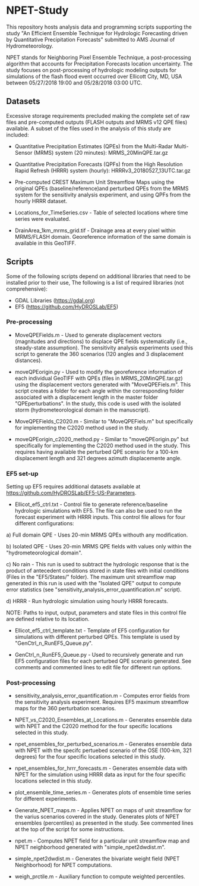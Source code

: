 # NPET-Study

This repository hosts analysis data and programming scripts supporting the study "An Efficient Ensemble Technique for Hydrologic Forecasting driven by Quantitative Precipitation Forecasts" submitted to AMS Journal of Hydrometeorology.

NPET stands for Neighboring Pixel Ensemble Technique, a post-processing algorithm that accounts for Precipitation Forecasts location uncertainty. The study focuses on post-processing of hydrologic modeling outputs for simulations of the flash flood event occurred over Ellicott City, MD, USA between 05/27/2018 19:00 and 05/28/2018 03:00 UTC.

## Datasets

Excessive storage requirements precluded making the complete set of raw files and pre-computed outputs (FLASH outputs and MRMS v12 QPE files) available. A subset of the files used in the analysis of this study are included:

- Quantitative Precipitation Estimates (QPEs) from the Multi-Radar Multi-Sensor (MRMS) system (20 minutes): MRMS_20MinQPE.tar.gz

- Quantitative Precipitation Forecasts (QPFs) from the High Resolution Rapid Refresh (HRRR) system (hourly): HRRRv3_20180527_13UTC.tar.gz

- Pre-computed CREST Maximum Unit Streamflow Maps using the original QPEs (baseline/reference)and perturbed QPEs from the MRMS system for the sensitivity analysis experiment, and using QPFs from the hourly HRRR dataset.

- Locations_for_TimeSeries.csv - Table of selected locations where time series were evaluated.

- DrainArea_1km_mrms_grid.tif - Drainage area at every pixel within MRMS/FLASH domain. Georeference information of the same domain is available in this GeoTIFF.

## Scripts

Some of the following scripts depend on additional libraries that need to be installed prior to their use, The following is a list of required libraries (not comprehensive):

- GDAL Libraries (https://gdal.org)
- EF5 (https://github.com/HyDROSLab/EF5)

### Pre-processing

- MoveQPEFields.m - Used to generate displacement vectors (magnitudes and directions) to displace QPE fields systematically (i.e., steady-state assumption). The sensitivity analysis experiments used this script to generate the 360 scenarios (120 angles and 3 displacement distances).

- moveQPEorigin.py - Used to modify the georeference information of each individual GeoTIFF with QPEs (files in MRMS_20MinQPE.tar.gz) using the displacement vectors generated with "MoveQPEFiels.m". This script creates a folder for each angle within the corresponding folder associated with a displacement length in the master folder "QPEperturbations". In the study, this code is used with the isolated storm (hydrometeorological domain in the manuscript).

- MoveQPEFields_C2020.m - Similar to "MoveQPEFiels.m" but specifically for implementing the C2020 method used in the study.

- moveQPEorigin_c2020_method.py - Similar to "moveQPEorigin.py" but specifically for implementing the C2020 method used in the study. This requires having available the perturbed QPE scenario for a 100-km displacement length and 321 degrees azimuth displacemente angle.

### EF5 set-up

Setting up EF5 requires additional datasets available at https://github.com/HyDROSLab/EF5-US-Parameters.

- Ellicot_ef5_ctrl.txt - Control file to generate reference/baseline hydrologic simulations with EF5. The file can also be used to run the forecast experiment with HRRR inputs. This control file allows for four different configurations:

a) Full domain QPE - Uses 20-min MRMS QPEs withouth any modification.

b) Isolated QPE - Uses 20-min MRMS QPE fields with values only within the "hydrometeorological domain".

c) No rain - This run is used to subtract the hydrologic response that is the product of antecedent conditions stored in state files with initial conditions (Files in the "EF5/States/" folder). The maximum unit streamflow map generated in this run is used with the "Isolated QPE" output to compute error statistics (see "sensitivity_analysis_error_quantification.m" script).

d) HRRR - Run hydrologic simulation using hourly HRRR forecasts.

NOTE: Paths to input, output, parameters and state files in this control file are defined relative to its location.

- Ellicot_ef5_ctrl_template.txt - Template of EF5 configuration for simulations with different perturbed QPEs. This template is used by "GenCtrl_n_RunEF5_Queue.py".

- GenCtrl_n_RunEF5_Queue.py - Used to recursively generate and run EF5 configuration files for each perturbed QPE scenario generated. See comments and commented lines to edit file for different run options.

### Post-processing

- sensitivity_analysis_error_quantification.m - Computes error fields from the sensitivity analysis experiment. Requires EF5 maximum streamflow maps for the 360 perturbation scenarios.

- NPET_vs_C2020_Ensembles_at_Locations.m - Generates ensemble data with NPET and the C2020 method for the four specific locations selected in this study.

- npet_ensembles_for_perturbed_scenarios.m - Generates ensemble data with NPET with the specifc pertuebed scenario of the OSE (100-km, 321 degrees) for the four specific locations selected in this study.

- npet_ensembles_for_hrrr_forecasts.m - Generates ensemble data with NPET for the simulation using HRRR data as input for the four specific locations selected in this study. 

- plot_ensemble_time_series.m - Generates plots of ensemble time series for different experiments. 

- Generate_NPET_maps.m - Applies NPET on maps of unit streamflow for the varius scenarios covered in the study. Generates plots of NPET ensembles (percentiles) as presented in the study. See commented lines at the top of the script for some instructions. 

- npet.m - Computes NPET field for a particular unit streamflow map and NPET neighborhood generated with "simple_npet2dwdist.m". 

- simple_npet2dwdist.m - Generates the bivariate weight field (NPET Neighborhood) for NPET computations. 

- weigh_prctile.m - Auxiliary function to compute weighted percentiles. 
